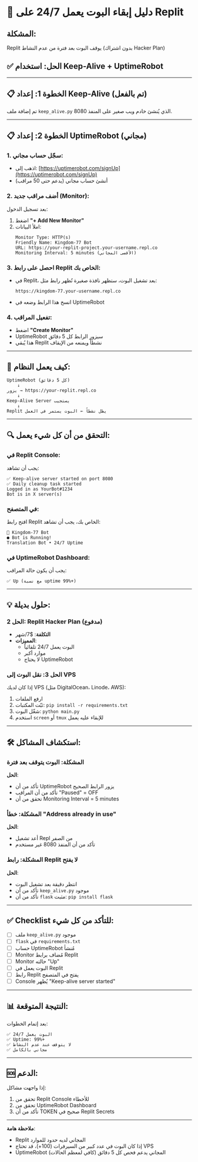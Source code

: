 # 🚀 دليل إبقاء البوت يعمل 24/7 على Replit

## المشكلة:
Replit يوقف البوت بعد فترة من عدم النشاط (بدون اشتراك Hacker Plan)

## ✅ الحل: استخدام Keep-Alive + UptimeRobot

---

## 📋 الخطوة 1: إعداد Keep-Alive (تم بالفعل)

تم إضافة ملف `keep_alive.py` الذي يُنشئ خادم ويب صغير على المنفذ 8080.

---

## 📋 الخطوة 2: إعداد UptimeRobot (مجاني)

### 1. سجّل حساب مجاني:
- اذهب إلى: [https://uptimerobot.com/signUp](https://uptimerobot.com/signUp)
- أنشئ حساب مجاني (يدعم حتى 50 مراقب)

### 2. أضف مراقب جديد (Monitor):
بعد تسجيل الدخول:

1. اضغط **"+ Add New Monitor"**
2. املأ البيانات:
   ```
   Monitor Type: HTTP(s)
   Friendly Name: Kingdom-77 Bot
   URL: https://your-replit-project.your-username.repl.co
   Monitoring Interval: 5 minutes (الأقصى المجاني)
   ```

### 3. احصل على رابط Replit الخاص بك:
- في Replit، بعد تشغيل البوت، ستظهر نافذة صغيرة تُظهر رابط مثل:
  ```
  https://kingdom-77.your-username.repl.co
  ```
- انسخ هذا الرابط وضعه في UptimeRobot

### 4. تفعيل المراقب:
- اضغط **"Create Monitor"**
- UptimeRobot سيزور الرابط كل 5 دقائق
- هذا يُبقي Replit نشطاً ويمنعه من الإيقاف

---

## 🎯 كيف يعمل النظام:

```
UptimeRobot (كل 5 دقائق)
    ↓
يزور → https://your-replit.repl.co
    ↓
Keep-Alive Server يستجيب
    ↓
Replit يظل نشطاً ← البوت يستمر في العمل
```

---

## 🔍 التحقق من أن كل شيء يعمل:

### في Replit Console:
يجب أن تشاهد:
```
✅ Keep-alive server started on port 8080
✅ Daily cleanup task started
Logged in as YourBot#1234
Bot is in X server(s)
```

### في المتصفح:
افتح رابط Replit الخاص بك، يجب أن تشاهد:
```
🤖 Kingdom-77 Bot
● Bot is Running!
Translation Bot • 24/7 Uptime
```

### في UptimeRobot Dashboard:
يجب أن يكون حالة المراقب:
```
✅ Up (مع نسبة uptime 99%+)
```

---

## 💡 حلول بديلة:

### الحل 2: Replit Hacker Plan (مدفوع)
- **التكلفة**: $7/شهر
- **المميزات**: 
  - البوت يعمل 24/7 تلقائياً
  - موارد أكبر
  - لا يحتاج UptimeRobot

### الحل 3: نقل البوت إلى VPS
إذا كان لديك VPS (مثل DigitalOcean، Linode، AWS):
1. ارفع الملفات
2. ثبّت المكتبات: `pip install -r requirements.txt`
3. شغّل البوت: `python main.py`
4. استخدم `screen` أو `tmux` للإبقاء عليه يعمل

---

## 🛠️ استكشاف المشاكل:

### المشكلة: البوت يتوقف بعد فترة
**الحل**:
- تأكد من أن UptimeRobot يزور الرابط الصحيح
- تأكد من أن المراقب "Paused" = OFF
- تحقق من أن Monitoring Interval = 5 minutes

### المشكلة: خطأ "Address already in use"
**الحل**:
- أعد تشغيل Repl من الصفر
- تأكد من أن المنفذ 8080 غير مستخدم

### المشكلة: رابط Replit لا يفتح
**الحل**:
- انتظر دقيقة بعد تشغيل البوت
- تأكد من أن `keep_alive.py` موجود
- تأكد من أن `flask` مثبت: `pip install flask`

---

## ✅ Checklist للتأكد من كل شيء:

- [ ] ملف `keep_alive.py` موجود
- [ ] `flask` في `requirements.txt`
- [ ] حساب UptimeRobot مُنشأ
- [ ] Monitor مُضاف برابط Replit
- [ ] Monitor حالته "Up"
- [ ] البوت يعمل في Replit
- [ ] رابط Replit يفتح في المتصفح
- [ ] Console يُظهر "Keep-alive server started"

---

## 📊 النتيجة المتوقعة:

بعد إتمام الخطوات:
```
✅ البوت يعمل 24/7
✅ Uptime: 99%+
✅ لا يتوقف عند عدم النشاط
✅ مجاني بالكامل
```

---

## 🆘 الدعم:

إذا واجهت مشاكل:
1. تحقق من Replit Console للأخطاء
2. تحقق من UptimeRobot Dashboard
3. تأكد من أن TOKEN صحيح في Replit Secrets

---

**ملاحظة هامة**: 
- Replit المجاني لديه حدود للموارد
- إذا كان البوت في عدد كبير من السيرفرات (100+)، قد تحتاج VPS
- UptimeRobot المجاني يدعم فحص كل 5 دقائق (كافي لمعظم الحالات)

